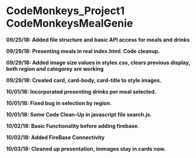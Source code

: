 # CodeMonkeys_Project1 CodeMonkeysMealGenie

__09/25/18: Added file structure and basic API access for meals and drinks__

__09/29/18: Presenting meals in real index.html. Code cleanup.__

__09/29/18: Added image size values in styles.css, clears previous display, both region and categorey are working__

__09/29/18: Created card, card-body, card-title to style images.__

__10/01/18: Incorporated presenting drinks per meal selected.__

__10/01/18: Fixed bug in selection by region.__

__10/01/18: Some Code Clean-Up in javascript file search.js.__

__10/02/18: Basic Functionality before adding firebase.__

__10/02/18: Added FireBase Connectivity__

__10/03/18: Cleaned up presentation, immages stay in cards now.__


